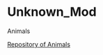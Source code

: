 # Unknown_Mod
Animals

[Repository of Animals](https://docs.google.com/spreadsheets/d/1ntk4dar2WtL24isFL5anHTHUewixiVcSvOXHyHqPveg/edit?usp=sharing)
